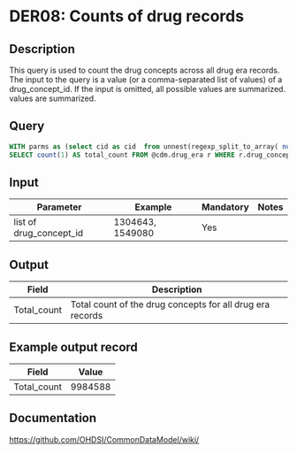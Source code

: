 <!---
Group:drug era
Name:DER08 Counts of drug records
Author:Patrick Ryan
CDM Version: 5.3
-->

# DER08: Counts of drug records

## Description
This query is used to count the drug concepts across all drug era records. The input to the query is a value (or a comma-separated list of values) of a drug_concept_id. If the input is omitted, all possible values are summarized. values are summarized.

## Query
```sql
WITH parms as (select cid as cid  from unnest(regexp_split_to_array( nullif($1::text, '')::text, '\s*,\s*')) as cid)
SELECT count(1) AS total_count FROM @cdm.drug_era r WHERE r.drug_concept_id in (select cid::integer from parms);
```

## Input

|  Parameter |  Example |  Mandatory |  Notes |
| --- | --- | --- | --- |
| list of drug_concept_id | 1304643, 1549080 | Yes |   |

## Output

|  Field |  Description |
| --- | --- |
| Total_count |  Total count of the drug concepts for all drug era records |

## Example output record

|  Field |  Value |
| --- | --- |
| Total_count |  9984588 |

## Documentation
https://github.com/OHDSI/CommonDataModel/wiki/
